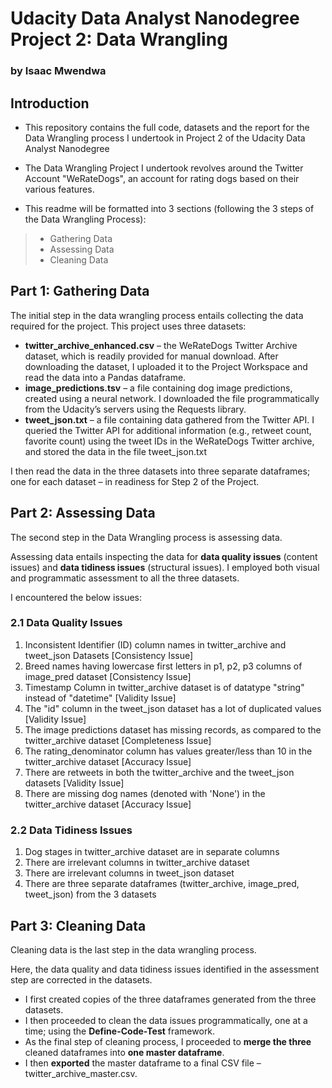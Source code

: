 
# Udacity Data Analyst Nanodegree Project 2: Data Wrangling

### by Isaac Mwendwa

## Introduction
* This repository contains the full code, datasets and the report for the Data Wrangling process I undertook in Project 2 of the Udacity Data Analyst Nanodegree
* The Data Wrangling Project I undertook revolves around the Twitter Account "WeRateDogs", an account for rating dogs based on their various features.

* This readme will be formatted into 3 sections (following the 3 steps of the Data Wrangling Process):
> * Gathering Data
> * Assessing Data
> * Cleaning Data


## Part 1: Gathering Data
The initial step in the data wrangling process entails collecting the data required for the project. This project uses three datasets:

* **twitter_archive_enhanced.csv** – the WeRateDogs Twitter Archive dataset, which is readily provided for manual download.
After downloading the dataset, I uploaded it to the Project Workspace and read the data into a Pandas dataframe.
* **image_predictions.tsv** – a file containing dog image predictions, created using a neural network. I downloaded the file
programmatically from the Udacity’s servers using the Requests library.
* **tweet_json.txt** – a file containing data gathered from the Twitter API. I queried the Twitter API for additional information (e.g.,
retweet count, favorite count) using the tweet IDs in the WeRateDogs Twitter archive, and stored the data in the file tweet_json.txt

I then read the data in the three datasets into three separate dataframes; one for each dataset – in readiness for Step 2 of the Project.


## Part 2: Assessing Data
The second step in the Data Wrangling process is assessing data.

Assessing data entails inspecting the data for **data quality issues** (content issues) and **data tidiness issues** (structural issues).
I employed both visual and programmatic assessment to all the three datasets.

I encountered the below issues:

### 2.1 Data Quality Issues
1. Inconsistent Identifier (ID) column names in twitter_archive and tweet_json Datasets [Consistency Issue]
2. Breed names having lowercase first letters in p1, p2, p3 columns of image_pred dataset [Consistency Issue]
3. Timestamp Column in twitter_archive dataset is of datatype "string" instead of "datetime" [Validity Issue]
4. The "id" column in the tweet_json dataset has a lot of duplicated values [Validity Issue]
5. The image predictions dataset has missing records, as compared to the twitter_archive dataset [Completeness Issue]
6. The rating_denominator column has values greater/less than 10 in the twitter_archive dataset [Accuracy Issue]
7. There are retweets in both the twitter_archive and the tweet_json datasets [Validity Issue]
8. There are missing dog names (denoted with 'None') in the twitter_archive dataset [Accuracy Issue]

### 2.2 Data Tidiness Issues
1. Dog stages in twitter_archive dataset are in separate columns
2. There are irrelevant columns in twitter_archive dataset
3. There are irrelevant columns in tweet_json dataset
4. There are three separate dataframes (twitter_archive, image_pred, tweet_json) from the 3 datasets


## Part 3: Cleaning Data
Cleaning data is the last step in the data wrangling process.

Here, the data quality and data tidiness issues identified in the assessment step are corrected in the datasets.
* I first created copies of the three dataframes generated from the three datasets. 
* I then proceeded to clean the data issues programmatically, one at a time; using the **Define-Code-Test** framework.
* As the final step of cleaning process, I proceeded to **merge the three** cleaned dataframes into **one master dataframe**. 
* I then **exported** the master dataframe to a final CSV file – twitter_archive_master.csv.




